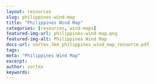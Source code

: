 ```yaml
---
layout: resources
slug: philippines-wind-map
title: "Philippines Wind Map"
categories: [resources, wind-maps]
featured-img-url: philippines-wind-map.png
featured-img-alt: Philippines Wind Map
docs-url: vortex_3km_philippines_wind_map_resource.pdf
tags:
meta: "Philippines Wind Map"
excerpt: 
author: vortex
keywords: 
---
```

